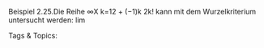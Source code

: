 Beispiel 2.25.Die Reihe ∞X
k=12 + (−1)k
2k!
kann mit dem Wurzelkriterium untersucht werden:
lim

   Tags & Topics:
   